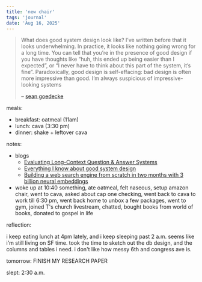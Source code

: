 ```yaml
---
title: 'new chair'
tags: 'journal'
date: 'Aug 16, 2025'
---
```


> What does good system design look like? I’ve written before that it looks underwhelming. In practice, it looks like nothing going wrong for a long time. You can tell that you’re in the presence of good design if you have thoughts like “huh, this ended up being easier than I expected”, or “I never have to think about this part of the system, it’s fine”. Paradoxically, good design is self-effacing: bad design is often more impressive than good. I’m always suspicious of impressive-looking systems
>
> – [sean goedecke](https://www.seangoedecke.com/good-system-design/)

meals:

- breakfast: oatmeal (11am)
- lunch: cava (3:30 pm)
- dinner: shake + leftover cava

notes:

- blogs
  - [Evaluating Long-Context Question & Answer Systems](https://eugeneyan.com/writing/qa-evals/)
  - [Everything I know about good system design](https://www.seangoedecke.com/good-system-design/)
  - [Building a web search engine from scratch in two months with 3 billion neural embeddings](https://blog.wilsonl.in/search-engine/)
- woke up at 10:40 something, ate oatmeal, felt naseous, setup amazon chair, went to cava, asked about cap one checking, went back to cava to work till 6:30 pm, went back home to unbox a few packages, went to gym, joined T's church livestream, chatted, bought books from world of books, donated to gospel in life

reflection:

i keep eating lunch at 4pm lately, and i keep sleeping past 2 a.m. seems like i'm still living on SF time. took the time to sketch out the db design, and the columns and tables i need. i don't like how messy 6th and congress ave is.

tomorrow: FINISH MY RESEARCH PAPER

slept: 2:30 a.m.
